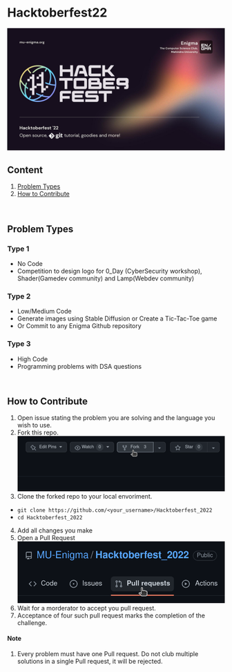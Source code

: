 # Hacktoberfest22
![HacktoberFestBanner](assets/banner.jpeg)

## Content
1. [Problem Types](#problem-types)
2. [How to Contribute](#how-to-contribute)
<br>

## Problem Types

### Type 1
- No Code
- Competition to design logo for 0_Day (CyberSecurity workshop), Shader(Gamedev community) and Lamp(Webdev community)

### Type 2
- Low/Medium Code
- Generate images using Stable Diffusion or Create a Tic-Tac-Toe game
- Or Commit to any Enigma Github repository

### Type 3
- High Code
- Programming problems with DSA questions
<br>

## How to Contribute
1. Open issue stating the problem you are solving and the language you wish to use.
2. Fork this repo.
![Fork](assets/fork.png)
3. Clone the forked repo to your local envoriment.
- `git clone https://github.com/<your_username>/Hacktoberfest_2022`
- `cd Hacktoberfest_2022`
4. Add all changes you make
5. Open a Pull Request
![PR](assets/pullreq.png)
6. Wait for a morderator to accept you pull request.
7. Acceptance of four such pull request marks the completion of the challenge.

#### Note
1. Every problem must have one Pull request. Do not club multiple solutions in a single Pull request, it will be rejected.

